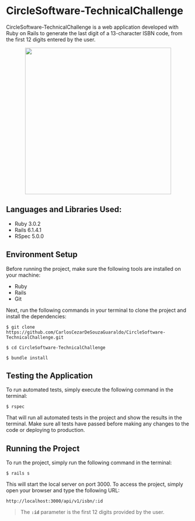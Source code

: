 # CircleSoftware-TechnicalChallenge

CircleSoftware-TechnicalChallenge is a web application developed with Ruby on Rails to generate the last digit of a 13-character ISBN code, from the first 12 digits entered by the user.

<div align="center">
  <img src="https://user-images.githubusercontent.com/66181262/236372115-0b94c85a-2840-484d-89f0-8214e7970430.png" width="400"/>
</div>

## Languages and Libraries Used:

* Ruby 3.0.2
* Rails 6.1.4.1
* RSpec 5.0.0

## Environment Setup

Before running the project, make sure the following tools are installed on your machine:

* Ruby
* Rails
* Git

Next, run the following commands in your terminal to clone the project and install the dependencies:

```console
$ git clone https://github.com/CarlosCezarDeSouzaGuaraldo/CircleSoftware-TechnicalChallenge.git

$ cd CircleSoftware-TechnicalChallenge

$ bundle install
```

## Testing the Application

To run automated tests, simply execute the following command in the terminal:
```console
$ rspec
```

That will run all automated tests in the project and show the results in the terminal. Make sure all tests have passed before making any changes to the code or deploying to production.

## Running the Project

To run the project, simply run the following command in the terminal:

```console
$ rails s
```

This will start the local server on port 3000. To access the project, simply open your browser and type the following URL: 

`http://localhost:3000/api/v1/isbn/:id`

> The **`:id`** parameter is the first 12 digits provided by the user.
